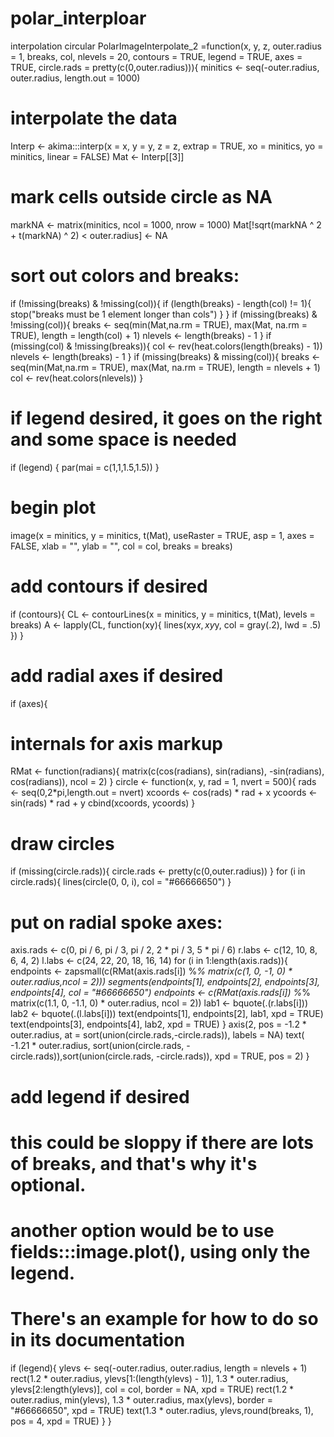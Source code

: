 # polar_interploar
interpolation circular
PolarImageInterpolate_2 =function(x, y, z, outer.radius = 1,
breaks, col, nlevels = 20, contours = TRUE, legend = TRUE,
axes = TRUE, circle.rads = pretty(c(0,outer.radius))){
minitics <- seq(-outer.radius, outer.radius, length.out = 1000)
# interpolate the data
Interp <- akima:::interp(x = x, y = y, z = z,
extrap = TRUE,
xo = minitics,
yo = minitics,
linear = FALSE)
Mat <- Interp[[3]]
# mark cells outside circle as NA
markNA <- matrix(minitics, ncol = 1000, nrow = 1000)
Mat[!sqrt(markNA ^ 2 + t(markNA) ^ 2) < outer.radius] <- NA
# sort out colors and breaks:
if (!missing(breaks) & !missing(col)){
if (length(breaks) - length(col) != 1){
stop("breaks must be 1 element longer than cols")
}
}
if (missing(breaks) & !missing(col)){
breaks <- seq(min(Mat,na.rm = TRUE), max(Mat, na.rm = TRUE), length = length(col) + 1)
nlevels <- length(breaks) - 1
}
if (missing(col) & !missing(breaks)){
col <- rev(heat.colors(length(breaks) - 1))
nlevels <- length(breaks) - 1
}
if (missing(breaks) & missing(col)){
breaks <- seq(min(Mat,na.rm = TRUE), max(Mat, na.rm = TRUE), length = nlevels + 1)
col <- rev(heat.colors(nlevels))
}
# if legend desired, it goes on the right and some space is needed
if (legend) {
par(mai = c(1,1,1.5,1.5))
}
# begin plot
image(x = minitics, y = minitics, t(Mat), useRaster = TRUE, asp = 1,
axes = FALSE, xlab = "", ylab = "", col = col, breaks = breaks)
# add contours if desired
if (contours){
CL <- contourLines(x = minitics, y = minitics, t(Mat), levels = breaks)
A <- lapply(CL, function(xy){
lines(xy$x, xy$y, col = gray(.2), lwd = .5)
})
}
# add radial axes if desired
if (axes){
# internals for axis markup
RMat <- function(radians){
matrix(c(cos(radians), sin(radians), -sin(radians), cos(radians)), ncol = 2)
}
circle <- function(x, y, rad = 1, nvert = 500){
rads <- seq(0,2*pi,length.out = nvert)
xcoords <- cos(rads) * rad + x
ycoords <- sin(rads) * rad + y
cbind(xcoords, ycoords)
}
# draw circles
if (missing(circle.rads)){
circle.rads <- pretty(c(0,outer.radius))
}
for (i in circle.rads){
lines(circle(0, 0, i), col = "#66666650")
}
# put on radial spoke axes:
axis.rads <- c(0, pi / 6, pi / 3, pi / 2, 2 * pi / 3, 5 * pi / 6)
r.labs <- c(12, 10, 8, 6, 4, 2)
l.labs <- c(24, 22, 20, 18, 16, 14)
for (i in 1:length(axis.rads)){
endpoints <- zapsmall(c(RMat(axis.rads[i]) %*% matrix(c(1, 0, -1, 0) * outer.radius,ncol = 2)))
segments(endpoints[1], endpoints[2], endpoints[3], endpoints[4], col = "#66666650")
endpoints <- c(RMat(axis.rads[i]) %*% matrix(c(1.1, 0, -1.1, 0) * outer.radius, ncol = 2))
lab1 <- bquote(.(r.labs[i]))
lab2 <- bquote(.(l.labs[i]))
text(endpoints[1], endpoints[2], lab1, xpd = TRUE)
text(endpoints[3], endpoints[4], lab2, xpd = TRUE)
}
axis(2, pos = -1.2 * outer.radius, at = sort(union(circle.rads,-circle.rads)), labels = NA)
text( -1.21 * outer.radius, sort(union(circle.rads, -circle.rads)),sort(union(circle.rads, -circle.rads)), xpd = TRUE, pos = 2)
}
# add legend if desired
# this could be sloppy if there are lots of breaks, and that's why it's optional.
# another option would be to use fields:::image.plot(), using only the legend.
# There's an example for how to do so in its documentation
if (legend){
ylevs <- seq(-outer.radius, outer.radius, length = nlevels + 1)
rect(1.2 * outer.radius, ylevs[1:(length(ylevs) - 1)], 1.3 * outer.radius, ylevs[2:length(ylevs)], col = col, border = NA, xpd = TRUE)
rect(1.2 * outer.radius, min(ylevs), 1.3 * outer.radius, max(ylevs), border = "#66666650", xpd = TRUE)
text(1.3 * outer.radius, ylevs,round(breaks, 1), pos = 4, xpd = TRUE)
}
}
